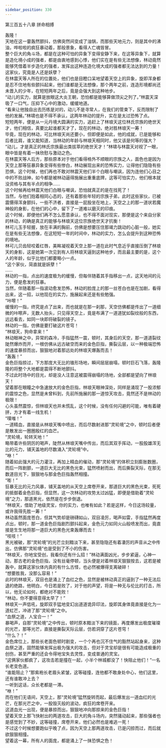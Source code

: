 ```yaml
---
sidebar_position: 330
---
```

 第三百五十八章 拼命相搏


轰隆！  
天地在这一霎轰然颤抖，仿佛突然间变成了油锅，而那些天地元力，则是其中的沸油，哗啦啦的疯狂暴动着，那般景象，看得人亡魂皆冒。  
整个巨大的角斗场，都是在这种可怕的异象下变得安静下来，在这等异象下，就算是造化境小成的强者，都是由衷地感到心悸，他们实在是有些无法想像，林动竟然能够凭借着半步造化的强者，发挥出这种连造化境大成的强者都无法达到的力量！  
这家伙，究竟是人还是妖孽？  
在林震天等人所在的位置处，他们也是目瞪口呆地望着天空上的异象，旋即浑身都是忍不住地有些颤抖起来，他们谁都是无法想像，那个两年之前，连造形境都尚还未晋入的少年，在短短两年之后，竟是会强大到这种地步。  
“动儿的实力，就算是放眼这大炎王朝，恐怕都是能够算做顶尖之列了。”林震天深吸了一口气，压抑下心中的激动，缓缓地道。  
“看来让他独自出去历练是对的，动儿不是寻常人，在我们的管束下，反而限制了他的发展。”林啸也是不得不承认，这两年林动的提升，实在是太过恐怖了点。  
短短两年，便是从一元丹境大圆满的实力，追赶上了林琅天这位林氏宗族的绝世天才，他们相信，真要比起谁都天才了，现在的林动，绝对胜林琅天一筹！  
毕竟，现在的林动，可比林琅天尚还要小，但即便是如此，他的成就，已是能够和后者比肩，谁又能知道，当林动的年龄与林琅天相同时，他又该是何等的强大？  
“动儿，才是真正的林氏宗族最出类拔萃的绝世天才！”林啸与林震天对视了一眼，眼中皆是有着一抹欣慰与激动之色。  
在林震天等人后方，那些原本对于他们看得格外不顺眼的宗族之人，面色也是因为天空上那等狂暴异象变得有些惨白，林动展现出来的恐怖实力，让得他们隐隐有些恐惧，这个时候，他们再也不敢对林震天他们半个白眼与嘲讽，因为连他们心目之中的不败战神，如今都是被林动逼得施展出重重底牌，这等可怕实力，他们根本就没资格与其有半点的相争……  
这个时候再给林震天他们白眼与嘲讽，恐怕就真正的是在找死了！  
当然，与他们抱着相同心态的，还有着那些年轻的宗族子弟，此时这些家伙，已被震慑得浑身颤抖，一些不济者，直接是一屁股坐在地上，天空之上的那一道状若魔神般的身影，在他们的心中，留下了一道难以磨灭的印痕。  
这个时候，即便他们再不怎么愿意承认，也不得不面对现实，那便是这个来自分家的林动，的确是真正的能够与林琅天这位宗族绝世天才抗衡！  
林可儿玉手轻握，放在丰满的胸前，仿佛是想要压住那竭力跳动的心脏一般，她实在是有些无法想像，在这短短一年的时间中，林动的实力，怎么会提升到这种恐怖的境地。  
林可儿贝齿轻咬着红唇，美眸凝视着天空上那一道在此时气息近乎直接压倒了林琅天的身影，这是她第一次见到有人将林琅天逼到这种地步，而且最主要的是，这个人的年龄，似乎比他们都要略小一点。  
“这个家伙，简直就是妖孽！”  
……  
林动的一指，点出的速度极为的缓慢，但每伴随着其手指移出一点，这天地间的元力，便是愈发的狂暴。  
当然，伴随着那一指波动愈发恐怖，林动的脸庞上的那一丝苍白也是在加剧，看得出来，这一招，以他现在的实力，施展起来还是有些勉强。  
“咔嚓！”  
缓慢的一指，终究是点了出来，而也就是在那一刹那，天空仿佛都是传出了一道细微的咔嚓声，无数人抬头，只见得天空上，竟是布满了一道道犹如裂纹般的东西，远远看去，如同一块即将破裂的镜子。  
林动的一指，仿佛是要打破这片苍穹！  
“林琅天，狗命拿来！”  
林动眼神之中，异常的森冷，手指猛然一震，顿时，其身后的天空，那一道道裂纹陡然爆炸而开，一根仿佛从远古破空而来的金色巨指，撕裂云层，以一种极端恐怖的速度暴掠而出，狠狠地对着那远处的林琅天爆轰而去！  
“轰轰！”  
金色巨指掠过，下方那庞大无比的锥形场地，瞬间层层崩塌，顿时巨石飞落，轰隆隆的将整个大地都是震得不断地颤抖。  
不过此时场中的目光，却是没人注意这被震得崩塌的场地，全部都是望向了林琅天！  
望着那在眼瞳之中急速放大的金色巨指，林琅天眼神深处，同样是涌现了一股浓郁的震惊之色，显然是未曾料到，先前所施展的那一道惊天攻击，竟然还不是林动的极限！  
心头虽然震惊，但林琅天也并未慌乱，这个时候，没有任何闪避的可能，唯有着硬拼，方才有着一线生机！  
“噗嗤！”  
一道精血，直接是从林琅天嘴中喷出，而后尽数射进那“灵轮境”之中，顿时后者便是散发出一圈圈殷红的血芒。  
“灵轮境，轮转天地！”  
略带着许些阴厉的喝声，陡然从林琅天嘴中传出，而后其双手挥动，一股股雄浑无比的元力，铺天盖地的尽数涌入“灵轮境”中。  
“咻！”  
随着如此强大的元力灌注，再加上精血的催动，那“灵轮境”的体积立刻膨胀数圈，而后一阵剧颤，一道巨大无比的黑色光束，猛然喷射而出，而后撕裂天际，在那无数道目光下，狠狠地与那金色巨指轰然相撞。  
“嘭！”  
狂暴无比的元力风暴，铺天盖地的从天空上席卷开来，那道巨大的黑色光束，死死的抵御着金色巨指，但显然，这一次林动的攻势太过凶猛，即便是借助着“灵轮境”之力，那道黑光，依然是在步步倒退。  
“林琅天，借助了地级灵宝，你的实力，也唯有如此？若是这样，今日这场较量，或许我得先胜一筹！”  
林动虽然面庞苍白，但其气势却是磅礴如山，双目凌厉，喝声如雷，手指猛然再度点出，顿时，那一道金色巨指剧烈颤抖起来，金色元力如同火山般喷发而出，竟直接是生生地将那一道巨大的黑色光束轰爆而去！  
“吱吱！”  
黑光被破，那“灵轮境”的光芒立刻黯淡下来，甚至隐隐还有着凄厉的声音从之中传出，仿佛那“灵轮境”也是受到了不小的伤害。  
“林琅天，你地宝受创，我看你还有什么招！”林动满面凶光，步步紧逼，心神一动，那古老的金色巨指，没有丝毫停顿，当头便是对着林琅天狠狠按去，这若是被轰中，就算这家伙体内真的有什么古怪，也必然被爆得支离破碎！  
“想要胜我，没那么容易！”  
此时的林琅天，双目也是涌上了血红之色，显然是被林动真正的逼到了一种无法后退的绝路，他明白，今日若是败了，对于他的声望，将是一种无与伦比的打击，所以，他无论如何，都绝对不能败！  
“林动，你不要得意得太早了！”  
林琅天一声低吼，旋即双手猛地变幻出道道诡异印法，旋即其身体竟直接是化为一道虹芒，冲进了那“灵轮境”之中。  
“血祭之道，人宝合一！”  
暴喝声，自那“灵轮境”之中传出，顿时原本黯淡下来的镜面，再度爆发出极度璀璨的光芒，那等光芒，直接是撕裂天际云层，仿若洞穿了这片苍穹！  
“什么？！”  
金色席位上，那些长老面色顿时剧变，一个个再也沉不住气的豁然站起身来，这种血祭之道，固然能够发挥出极为强大的攻击，但对于灵宝却是很有可能造成极重的创伤，甚至严重的还会令得地宝失去灵性，变成普通的灵宝。  
“这俩家伙都疯了，这攻击若是撞在一起，小半个林城都没了！快阻止他们！”一名长老变色道。  
“谁能阻止？”那紫袍长老眉头紧皱，这等碰撞，连他都不敢身处中心，他们这里，还有谁敢冲上去？  
一听到这话，众长老都是一滞。  
“咻！”  
而在他们无语间，天空上，那“灵轮境”猛然旋转而起，最后爆发出一道血红的光芒，在那光芒之中，一股毁灭般的波动，疯狂的席卷开来。  
这道血光一出现，便是暴掠而出，狠狠地冲向那掠来的金色巨指！  
望着天空上那飞快射出的两道攻击，巨大的角斗场内，突然骚动起来，那些强者也是感觉到了不妙，这等碰撞，席卷开来，他们必然也是难逃一死！  
不过这个时候想要跑似乎晚了点，因为天空上那两道攻击，已是闪掠而过，而后就欲狠狠相撞。  
望着这一幕，所有人的面庞，都是涌上了一抹恐惧之色！  
  
  
